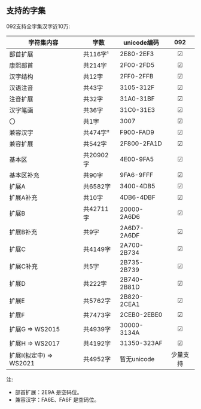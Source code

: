 ## 支持的字集
092支持全字集汉字近10万:  

| **字符集内容**          | **字数**  | **unicode编码** | **092** |
| ------------------ | ------- | ------------- |:-------:|
| 部首扩展               | 共116字¹  | 2E80-2EF3     | ☑       |
| 康熙部首               | 共214字   | 2F00-2FD5     | ☑       |
| 汉字结构               | 共12字    | 2FF0-2FFB     | ☑       |
| 汉语注音               | 共43字    | 3105-312F     | ☑       |
| 注音扩展               | 共32字    | 31A0-31BF     | ☑       |
| 汉字笔画               | 共36字    | 31C0-31E3     | ☑       |
| 〇                  | 共1字     | 3007          | ☑       |
| 兼容汉字               | 共474字²  | F900-FAD9     | ☑       |
| 兼容扩展               | 共542字   | 2F800-2FA1D   | ☑       |
| 基本区                | 共20902字 | 4E00-9FA5     | ☑       |
| 基本区补充              | 共90字    | 9FA6-9FFF     | ☑       |
| 扩展A                | 共6582字  | 3400-4DB5     | ☑       |
| 扩展A补充              | 共10字    | 4DB6-4DBF     | ☑       |
| 扩展B                | 共42711字 | 20000-2A6D6   | ☑       |
| 扩展B补充              | 共9字     | 2A6D7-2A6DF   | ☑       |
| 扩展C                | 共4149字  | 2A700-2B734   | ☑       |
| 扩展C补充              | 共5字     | 2B735-2B739   | ☑       |
| 扩展D                | 共222字   | 2B740-2B81D   | ☑       |
| 扩展E                | 共5762字  | 2B820-2CEA1   | ☑       |
| 扩展F                | 共7473字  | 2CEB0-2EBE0   | ☑       |
| 扩展G => WS2015      | 共4939字  | 30000-3134A   | ☑       |
| 扩展H => WS2017      | 共4192字  | 31350-323AF   | ☑       |
| 扩展I(拟定中) => WS2021 | 共4952字  | 暂无unicode     | 少量支持        |

注:
- 部首扩展：2E9A 是空码位。
- 兼容汉字：FA6E、FA6F 是空码位。
